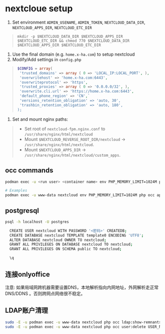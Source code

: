 # nextcloue setup

1. Set environment `ADMIN_USENAME`, `ADMIN_TOKEN`, `NEXTCLOUD_DATA_DIR`, `NEXTCLOUD_APPS_DIR`, `NEXTCLOUD_ETC_DIR`

  > `mkdir -p $NEXTCLOUD_DATA_DIR $NEXTCLOUD_APPS_DIR $NEXTCLOUD_ETC_DIR && chmod 770 $NEXTCLOUD_DATA_DIR $NEXTCLOUD_APPS_DIR $NEXTCLOUD_ETC_DIR`

1. Use the final domain (e.g. `home.x-ha.com`) to setup nextcloud
1. Modify/Add settings in `config.php`
  >
  > ```php
  > $CONFIG = array(
  >  'trusted_domains' => array ( 0 => 'LOCAL_IP:LOCAL_PORT', ),
  >  'overwritehost' => 'home.x-ha.com:6443',
  >  'overwriteprotocol' => 'https',
  >  'trusted_proxies' => array ( 0 => '0.0.0.0/32', ),
  >  'overwrite.cli.url' => 'https://home.x-ha.com:6443',
  >  'default_phone_region' => 'CN',`
  >  'versions_retention_obligation' => 'auto, 30',
  >  'trashbin_retention_obligation' => 'auto, 180',
  > );
  > ```
  >
1. Set and mount nginx paths:
  >
  > + Set root of `nextcloud-fpm.nginx.conf` to `/usr/share/nginx/html/nextcloud`
  > + Mount `$NEXTCLOUD_REVERSE_ROOT_DIR/nextcloud` -> `/usr/share/nginx/html/nextcloud`.
  > + Mount `$NEXTCLOUD_APPS_DIR` -> `/usr/share/nginx/html/nextcloud/custom_apps`.
  >

## occ commands

```bash
podman exec -u <run user> <container name> env PHP_MEMORY_LIMIT=1024M php occ ...

# Examples
podman exec -u www-data nextcloud env PHP_MEMORY_LIMIT=1024M php occ app:install documentserver_community
```

## postgresql

```bash
psql -h localhost -U postgres

  CREATE USER nextcloud WITH PASSWORD '<密码>' CREATEDB;
  CREATE DATABASE nextcloud TEMPLATE template0 ENCODING 'UTF8';
  ALTER DATABASE nextcloud OWNER TO nextcloud;
  GRANT ALL PRIVILEGES ON DATABASE nextcloud TO nextcloud;
  GRANT ALL PRIVILEGES ON SCHEMA public TO nextcloud;

  \q
```

## 连接onlyoffice

注意: 如果局域网跨机器需要设置DNS，本地解析指向内网地址，外网解析走正常DNS/DDNS 。否则跨网点网络很不稳定。

## LDAP账户清理

```bash
sudo -E -u podman exec -u www-data nextcloud php occ ldap:show-remnants
sudo -E -u podman exec -u www-data nextcloud php occ user:delete USER_NAME
```
